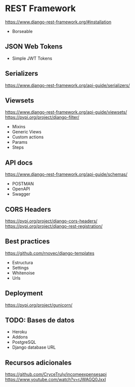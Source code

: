 # REST Framework

https://www.django-rest-framework.org/#installation

- Borseable

## JSON Web Tokens

- Simple JWT Tokens

## Serializers

https://www.django-rest-framework.org/api-guide/serializers/

## Viewsets

https://www.django-rest-framework.org/api-guide/viewsets/
https://pypi.org/project/django-filter/

- Mixins
- Generic Views
- Custom actions
- Params
- Steps

## API docs

https://www.django-rest-framework.org/api-guide/schemas/

- POSTMAN
- OpenAPI
- Swagger

## CORS Headers

https://pypi.org/project/django-cors-headers/
https://pypi.org/project/django-rest-registration/

## Best practices

https://github.com/rnovec/django-templates

- Estructura
- Settings
- Whitenoise
- Urls

## Deployment

https://pypi.org/project/gunicorn/

## TODO: Bases de datos

- Heroku
- Addons
- PostgreSQL
- Django database URL

## Recursos adicionales

https://github.com/CryceTruly/incomeexpensesapi
https://www.youtube.com/watch?v=rJWAGQ0JxxI
